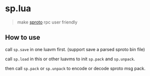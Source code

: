 sp.lua
======

> make [sproto](https://github.com/cloudwu/sproto) rpc user friendly

How to use
----------

call `sp.save` in one luavm first. (support save a parsed sproto bin file)

call `sp.load` in this or other luavms to init `sp.pack` and `sp.unpack`.

then call `sp.pack` or `sp.unpack` to encode or decode sproto msg pack.
